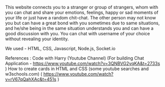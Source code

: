 
This website connects you to a stranger or group of strangers, whom with you can chat and share your emotions, feelings, happy or sad moments of your life or just have a random chit-chat. The other person may not know you but can have a great bond with you sometimes due to same situations, and he/she being in the same situation understands you and can have a good discussion with you. You can chat with username of your choice without revealing your identity.

We used - HTML, CSS, Javascript, Node.js, Socket.io

References : Code with Harry (Youtube Channel) (For building Chat Application - https://www.youtube.com/watch?v=3QNBVG2yqKA&t=2733s )
             How to create cards in HTML and CSS (some youtube searches and w3schools.com) ( https://www.youtube.com/watch?v=rV67qQahXAc&t=451s ) 
